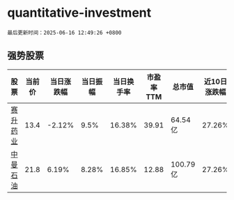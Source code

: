 # quantitative-investment

`最后更新时间：2025-06-16 12:49:26 +0800`

## 强势股票

|股票|当前价|当日涨跌幅|当日振幅|当日换手率|市盈率TTM|总市值|近10日涨跌幅|
|----|----|----|----|----|----|----|----|
|[赛升药业](https://xueqiu.com/S/SZ300485)|13.4|-2.12%|9.5%|16.38%|39.91|64.54亿|27.26%|
|[中曼石油](https://xueqiu.com/S/SH603619)|21.8|6.19%|8.28%|16.85%|12.88|100.79亿|27.26%|
